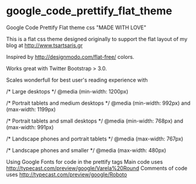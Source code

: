 google_code_prettify_flat_theme
===============================

Google Code Prettify Flat theme css "MADE WITH LOVE"

This is a flat css theme designed originally to support the flat layout of my blog at http://www.tsartsaris.gr

Inspired by http://designmodo.com/flat-free/ colors. 

Works great with Twitter Bootstrap > 3.0.

Scales wonderfull for best user's reading experience with 

/* Large desktops */
@media (min-width: 1200px)

/* Portrait tablets and medium desktops */
@media (min-width: 992px) and (max-width: 1199px)

/* Portrait tablets and small desktops */
@media (min-width: 768px) and (max-width: 991px) 

/* Landscape phones and portrait tablets */
@media (max-width: 767px) 

/* Landscape phones and smaller */
@media (max-width: 480px) 


Using Google Fonts for code in the prettify tags
Main code uses http://typecast.com/preview/google/Varela%20Round
Comments of code uses http://typecast.com/preview/google/Roboto
